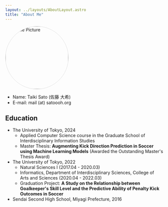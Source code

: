 ```yaml
---
layout: ../layouts/AboutLayout.astro
title: "About Me"
---
```


<img src="/assets/avatar.png" alt="Profile Picture" width="200" height="200" style="border: solid 1px #ddd; border-radius: 50%;">

- Name: Taiki Sato (佐藤 大希)
- E-mail: mail (at) satoooh.org

## Education

- The University of Tokyo, 2024
  - Applied Computer Science course in the Graduate School of Interdisciplinary Information Studies
  - Master Thesis: **Augmenting Kick Direction Prediction in Soccer using Machine Learning Models** (Awarded the Outstanding Master's Thesis Award)
- The University of Tokyo, 2022
  - Natural Sciences I (2017.04 - 2020.03)
  - Informatics, Department of Interdisciplinary Sciences, College of Arts and Sciences (2020.04 - 2022.03)
  - Graduation Project: **A Study on the Relationship between Goalkeeper's Skill Level and the Predictive Ability of Penalty Kick Outcomes in Soccer**
- Sendai Second High School, Miyagi Prefecture, 2016
